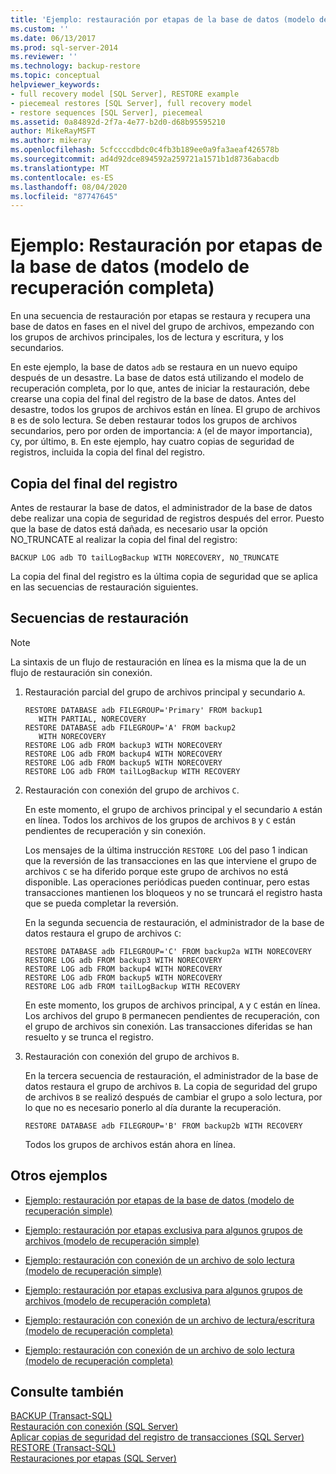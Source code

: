 ```yaml
---
title: 'Ejemplo: restauración por etapas de la base de datos (modelo de recuperación completa) | Microsoft Docs'
ms.custom: ''
ms.date: 06/13/2017
ms.prod: sql-server-2014
ms.reviewer: ''
ms.technology: backup-restore
ms.topic: conceptual
helpviewer_keywords:
- full recovery model [SQL Server], RESTORE example
- piecemeal restores [SQL Server], full recovery model
- restore sequences [SQL Server], piecemeal
ms.assetid: 0a84892d-2f7a-4e77-b2d0-d68b95595210
author: MikeRayMSFT
ms.author: mikeray
ms.openlocfilehash: 5cfccccdbdc0c4fb3b189ee0a9fa3aeaf426578b
ms.sourcegitcommit: ad4d92dce894592a259721a1571b1d8736abacdb
ms.translationtype: MT
ms.contentlocale: es-ES
ms.lasthandoff: 08/04/2020
ms.locfileid: "87747645"
---
```

# <a name="example-piecemeal-restore-of-database-full-recovery-model"></a>Ejemplo: Restauración por etapas de la base de datos (modelo de recuperación completa)
  En una secuencia de restauración por etapas se restaura y recupera una base de datos en fases en el nivel del grupo de archivos, empezando con los grupos de archivos principales, los de lectura y escritura, y los secundarios.  
  
 En este ejemplo, la base de datos `adb` se restaura en un nuevo equipo después de un desastre. La base de datos está utilizando el modelo de recuperación completa, por lo que, antes de iniciar la restauración, debe crearse una copia del final del registro de la base de datos. Antes del desastre, todos los grupos de archivos están en línea. El grupo de archivos `B` es de solo lectura. Se deben restaurar todos los grupos de archivos secundarios, pero por orden de importancia: `A` (el de mayor importancia), `C`y, por último, `B`. En este ejemplo, hay cuatro copias de seguridad de registros, incluida la copia del final del registro.  
  
## <a name="tail-log-backup"></a>Copia del final del registro  
 Antes de restaurar la base de datos, el administrador de la base de datos debe realizar una copia de seguridad de registros después del error. Puesto que la base de datos está dañada, es necesario usar la opción NO_TRUNCATE al realizar la copia del final del registro:  
  
```  
BACKUP LOG adb TO tailLogBackup WITH NORECOVERY, NO_TRUNCATE  
```  
  
 La copia del final del registro es la última copia de seguridad que se aplica en las secuencias de restauración siguientes.  
  
## <a name="restore-sequences"></a>Secuencias de restauración  
  
> [!NOTE]  
>  La sintaxis de un flujo de restauración en línea es la misma que la de un flujo de restauración sin conexión.  
  
1.  Restauración parcial del grupo de archivos principal y secundario `A`.  
  
    ```  
    RESTORE DATABASE adb FILEGROUP='Primary' FROM backup1   
       WITH PARTIAL, NORECOVERY  
    RESTORE DATABASE adb FILEGROUP='A' FROM backup2   
       WITH NORECOVERY  
    RESTORE LOG adb FROM backup3 WITH NORECOVERY  
    RESTORE LOG adb FROM backup4 WITH NORECOVERY  
    RESTORE LOG adb FROM backup5 WITH NORECOVERY  
    RESTORE LOG adb FROM tailLogBackup WITH RECOVERY  
    ```  
  
2.  Restauración con conexión del grupo de archivos `C`.  
  
     En este momento, el grupo de archivos principal y el secundario `A` están en línea. Todos los archivos de los grupos de archivos `B` y `C` están pendientes de recuperación y sin conexión.  
  
     Los mensajes de la última instrucción `RESTORE LOG` del paso 1 indican que la reversión de las transacciones en las que interviene el grupo de archivos `C` se ha diferido porque este grupo de archivos no está disponible. Las operaciones periódicas pueden continuar, pero estas transacciones mantienen los bloqueos y no se truncará el registro hasta que se pueda completar la reversión.  
  
     En la segunda secuencia de restauración, el administrador de la base de datos restaura el grupo de archivos `C`:  
  
    ```  
    RESTORE DATABASE adb FILEGROUP='C' FROM backup2a WITH NORECOVERY  
    RESTORE LOG adb FROM backup3 WITH NORECOVERY  
    RESTORE LOG adb FROM backup4 WITH NORECOVERY  
    RESTORE LOG adb FROM backup5 WITH NORECOVERY  
    RESTORE LOG adb FROM tailLogBackup WITH RECOVERY  
    ```  
  
     En este momento, los grupos de archivos principal, `A` y `C` están en línea. Los archivos del grupo `B` permanecen pendientes de recuperación, con el grupo de archivos sin conexión. Las transacciones diferidas se han resuelto y se trunca el registro.  
  
3.  Restauración con conexión del grupo de archivos `B`.  
  
     En la tercera secuencia de restauración, el administrador de la base de datos restaura el grupo de archivos `B`. La copia de seguridad del grupo de archivos `B` se realizó después de cambiar el grupo a solo lectura, por lo que no es necesario ponerlo al día durante la recuperación.  
  
    ```  
    RESTORE DATABASE adb FILEGROUP='B' FROM backup2b WITH RECOVERY  
    ```  
  
     Todos los grupos de archivos están ahora en línea.  
  
## <a name="additional-examples"></a>Otros ejemplos  
  
-   [Ejemplo: restauración por etapas de la base de datos &#40;modelo de recuperación simple&#41;](example-piecemeal-restore-of-database-simple-recovery-model.md)  
  
-   [Ejemplo: restauración por etapas exclusiva para algunos grupos de archivos &#40;modelo de recuperación simple&#41;](example-piecemeal-restore-of-only-some-filegroups-simple-recovery-model.md)  
  
-   [Ejemplo: restauración con conexión de un archivo de solo lectura &#40;modelo de recuperación simple&#41;](example-online-restore-of-a-read-only-file-simple-recovery-model.md)  
  
-   [Ejemplo: restauración por etapas exclusiva para algunos grupos de archivos &#40;modelo de recuperación completa&#41;](example-piecemeal-restore-of-only-some-filegroups-full-recovery-model.md)  
  
-   [Ejemplo: restauración con conexión de un archivo de lectura/escritura &#40;modelo de recuperación completa&#41;](example-online-restore-of-a-read-write-file-full-recovery-model.md)  
  
-   [Ejemplo: restauración con conexión de un archivo de solo lectura &#40;modelo de recuperación completa&#41;](example-online-restore-of-a-read-only-file-full-recovery-model.md)  
  
## <a name="see-also"></a>Consulte también  
 [BACKUP &#40;Transact-SQL&#41;](/sql/t-sql/statements/backup-transact-sql)   
 [Restauración con conexión &#40;SQL Server&#41;](online-restore-sql-server.md)   
 [Aplicar copias de seguridad del registro de transacciones &#40;SQL Server&#41;](transaction-log-backups-sql-server.md)   
 [RESTORE &#40;Transact-SQL&#41;](/sql/t-sql/statements/restore-statements-transact-sql)   
 [Restauraciones por etapas &#40;SQL Server&#41;](piecemeal-restores-sql-server.md)  
  
  
